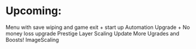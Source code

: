 # Upcoming:
Menu with save wiping and game exit + start up
Automation Upgrade +  No money loss upgrade
Prestige Layer
Scaling Update
More Ugrades and Boosts!
ImageScaling